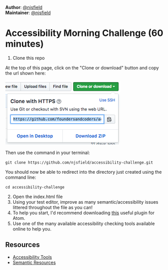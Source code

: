 **Author**: [@njsfield](https://github.com/njsfield)  
**Maintainer**: [@njsfield](https://github.com/njsfield)

# Accessibility Morning Challenge (60 minutes)

1. Clone this repo

At the top of this page, click on the "Clone or download" button and copy the url shown here:

![where to copy url on github](./img/copy-clone-link.png)

Then use the command in your terminal:

```
git clone https://github.com/njsfield/accessibility-challenge.git
```

You should now be able to redirect into the directory just created using the command line:

```
cd accessibility-challenge
```

2. Open the index.html file
3. Using your test editor, improve as many semantic/accessibility issues littered throughout the file as you can!
4. To help you start, I'd recommend downloading [this](https://atom.io/packages/atom-beautify) useful plugin for Atom.
5. Use one of the many available accessibility checking tools available online to help you.

## Resources
- [Accessibility Tools](https://github.com/jsms90/web-accessibility/blob/master/tools-that-can-help.md)
- [Semantic Resources](https://github.com/foundersandcoders/master-reference/tree/master/coursebook/precourse#semantic-html)
